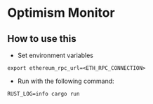# Optimism Monitor

## How to use this

- Set environment variables

```shell
export ethereum_rpc_url=<ETH_RPC_CONNECTION>
```

- Run with the following command:

```shell
RUST_LOG=info cargo run
```
